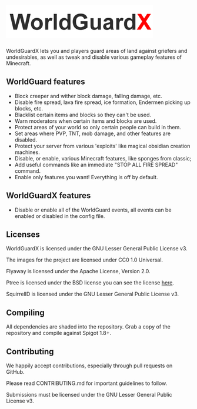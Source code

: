 # ![WorldGuardX](https://github.com/virustotalop/WorldGuardX/blob/master/images/worldguardx.png)

WorldGuardX lets you and players guard areas of land against griefers and undesirables, as well as tweak and disable various gameplay features of Minecraft.

WorldGuard features
---------

* Block creeper and wither block damage, falling damage, etc.
* Disable fire spread, lava fire spread, ice formation, Endermen picking up blocks, etc.
* Blacklist certain items and blocks so they can't be used.
* Warn moderators when certain items and blocks are used.
* Protect areas of your world so only certain people can build in them.
* Set areas where PVP, TNT, mob damage, and other features are disabled.
* Protect your server from various 'exploits' like magical obsidian creation machines.
* Disable, or enable, various Minecraft features, like sponges from classic;
* Add useful commands like an immediate "STOP ALL FIRE SPREAD" command.
* Enable only features you want! Everything is off by default.

WorldGuardX features
---------

* Disable or enable all of the WorldGuard events, all events can be enabled or disabled in the config file.

Licenses
---------

WorldGuardX is licensed under the GNU Lesser General Public License v3.

The images for the project are licensed under CC0 1.0 Universal.

Flyaway is licensed under the Apache License, Version 2.0.

Ptree is licensed under the BSD license you can see the license [here](https://github.com/virustotalop/WorldGuardX/blob/master/LICENSE-Ptree.txt).

SquirrelID is licensed under the GNU Lesser General Public License v3.

Compiling
---------

All dependencies are shaded into the repository. Grab a copy of the repository and compile against Spigot 1.8+.

Contributing
------------

We happily accept contributions, especially through pull requests on GitHub.

Please read CONTRIBUTING.md for important guidelines to follow.

Submissions must be licensed under the GNU Lesser General Public License v3.
